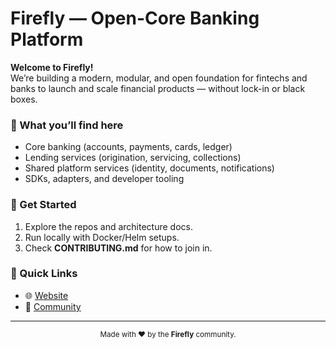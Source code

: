 # Firefly — Open-Core Banking Platform  

**Welcome to Firefly!**  
We’re building a modern, modular, and open foundation for fintechs and banks to launch and scale financial products — without lock-in or black boxes.  

### 🔑 What you’ll find here
- Core banking (accounts, payments, cards, ledger)  
- Lending services (origination, servicing, collections)  
- Shared platform services (identity, documents, notifications)  
- SDKs, adapters, and developer tooling  

### 🚀 Get Started
1. Explore the repos and architecture docs.  
2. Run locally with Docker/Helm setups.  
3. Check **CONTRIBUTING.md** for how to join in.  

### 📍 Quick Links
- 🌐 [Website](https://getfirefly.io)  
- 💬 [Community](https://discord.com/invite/qVdGu4yxp6)  

---

<p align="center">
  <sub>Made with ❤️ by the <b>Firefly</b> community.</sub>
</p>
